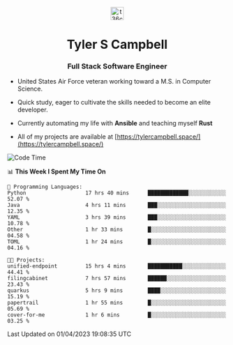 <p align="center">
<a href="https://www.linkedin.com/in/t36campbell" target="blank"><img align="center" src="https://ik.imagekit.io/t36campbell/Portfolio/linkedin.png.original_m8bbGgPh6.png" alt="t36campbell" height="30" width="30" /></a>
</p>
<h1 align="center">Tyler S Campbell</h1>
<h3 align="center">Full Stack Software Engineer</h3>

* United States Air Force veteran working toward a M.S. in Computer Science.

* Quick study, eager to cultivate the skills needed to become an elite developer.

* Currently automating my life with **Ansible** and teaching myself **Rust**

* All of my projects are available at [https://tylercampbell.space/](https://tylercampbell.space/)

<!--START_SECTION:waka-->
![Code Time](http://img.shields.io/badge/Code%20Time-2%2C348%20hrs%2046%20mins-blue)

📊 **This Week I Spent My Time On** 

```text
💬 Programming Languages: 
Python                   17 hrs 40 mins      █████████████░░░░░░░░░░░░   52.07 % 
Java                     4 hrs 11 mins       ███░░░░░░░░░░░░░░░░░░░░░░   12.35 % 
YAML                     3 hrs 39 mins       ███░░░░░░░░░░░░░░░░░░░░░░   10.78 % 
Other                    1 hr 33 mins        █░░░░░░░░░░░░░░░░░░░░░░░░   04.58 % 
TOML                     1 hr 24 mins        █░░░░░░░░░░░░░░░░░░░░░░░░   04.16 % 

🐱‍💻 Projects: 
unified-endpoint         15 hrs 4 mins       ███████████░░░░░░░░░░░░░░   44.41 % 
filingcabinet            7 hrs 57 mins       ██████░░░░░░░░░░░░░░░░░░░   23.43 % 
quarkus                  5 hrs 9 mins        ████░░░░░░░░░░░░░░░░░░░░░   15.19 % 
papertrail               1 hr 55 mins        █░░░░░░░░░░░░░░░░░░░░░░░░   05.69 % 
cover-for-me             1 hr 6 mins         █░░░░░░░░░░░░░░░░░░░░░░░░   03.25 % 
```


 Last Updated on 01/04/2023 19:08:35 UTC
<!--END_SECTION:waka-->
